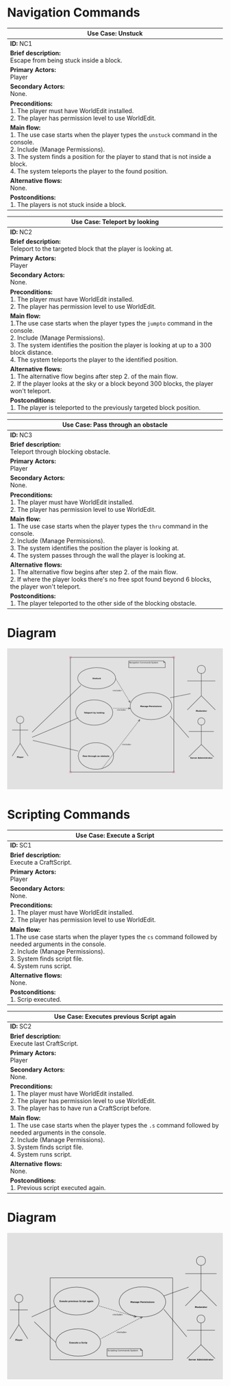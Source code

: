 # Navigation Commands

| Use Case: Unstuck                                                                                                                                                                                                                                                                                       | 
|---------------------------------------------------------------------------------------------------------------------------------------------------------------------------------------------------------------------------------------------------------------------------------------------------------|
| **ID:** NC1                                                                                                                                                                                                                                                                                             |
| **Brief description:** <br/> Escape from being stuck inside a block.                                                                                                                                                                                                                                    |
| **Primary Actors:** <br/> Player                                                                                                                                                                                                                                                                        |
| **Secondary Actors:** <br/> None.                                                                                                                                                                                                                                                                       |
| **Preconditions:** <br/> 1. The player must have WorldEdit installed. <br/> 2. The player has permission level to use WorldEdit.                                                                                                                                                                        |
| **Main flow:** <br/> 1. The use case starts when the player types the `unstuck` command in the console. <br/> 2. Include (Manage Permissions). <br/> 3. The system finds a position for the player to stand that is not inside a block. <br/> 4. The system teleports the player to the found position. |
| **Alternative flows:** <br/> None.                                                                                                                                                                                                                                                                      |
| **Postconditions:** <br/> 1. The players is not stuck inside a block.                                                                                                                                                                                                                                   |


| Use Case: Teleport by looking                                                                                                                                                                                                                                                                                      | 
|--------------------------------------------------------------------------------------------------------------------------------------------------------------------------------------------------------------------------------------------------------------------------------------------------------------------|
| **ID:** NC2                                                                                                                                                                                                                                                                                                        |
| **Brief description:** <br/> Teleport to the targeted block that the player is looking at.                                                                                                                                                                                                                         |
| **Primary Actors:** <br/> Player                                                                                                                                                                                                                                                                                   |
| **Secondary Actors:** <br/> None.                                                                                                                                                                                                                                                                                  |
| **Preconditions:** <br/> 1. The player must have WorldEdit installed. <br/> 2. The player has permission level to use WorldEdit.                                                                                                                                                                                   |
| **Main flow:** <br/> 1.The use case starts when the player types the `jumpto` command in the console. <br/> 2. Include (Manage Permissions). <br/> 3. The system identifies the position the player is looking at up to a 300 block distance. <br/> 4. The system teleports the player to the identified position. |
| **Alternative flows:** <br/> 1. The alternative flow begins after step 2. of the main flow. <br/> 2. If the player looks at the sky or a block beyond 300 blocks, the player won't teleport.                                                                                                                       |
| **Postconditions:** <br/> 1. The player is teleported to the previously targeted block position.                                                                                                                                                                                                                   |


| Use Case: Pass through an obstacle                                                                                                                                                                                                                                                       | 
|------------------------------------------------------------------------------------------------------------------------------------------------------------------------------------------------------------------------------------------------------------------------------------------|
| **ID:** NC3                                                                                                                                                                                                                                                                              |
| **Brief description:** <br/> Teleport through blocking obstacle.                                                                                                                                                                                                                         |
| **Primary Actors:** <br/> Player                                                                                                                                                                                                                                                         |
| **Secondary Actors:** <br/> None.                                                                                                                                                                                                                                                        |
| **Preconditions:** <br/> 1. The player must have WorldEdit installed. <br/> 2. The player has permission level to use WorldEdit.                                                                                                                                                         |
| **Main flow:** <br/> 1. The use case starts when the player types the `thru` command in the console. <br/> 2. Include (Manage Permissions). <br/> 3.  The system identifies the position the player is looking at. <br/> 4. The system passes through the wall the player is looking at. |
| **Alternative flows:** <br/> 1. The alternative flow begins after step 2. of the main flow. <br/> 2. If where the player looks there's no free spot found beyond 6 blocks, the player won't teleport.                                                                                    |
| **Postconditions:** <br/> 1. The player teleported to the other side of the blocking obstacle.                                                                                                                                                                                           |

# Diagram
![diagram](./navigationCommandDiagram.png)


# Scripting Commands

| Use Case: Execute a Script                                                                                                                                                                                                            | 
|---------------------------------------------------------------------------------------------------------------------------------------------------------------------------------------------------------------------------------------|
| **ID:** SC1                                                                                                                                                                                                                           |
| **Brief description:** <br/> Execute a CraftScript.                                                                                                                                                                                   |
| **Primary Actors:** <br/> Player                                                                                                                                                                                                      |
| **Secondary Actors:** <br/> None.                                                                                                                                                                                                     |
| **Preconditions:** <br/> 1. The player must have WorldEdit installed. <br/> 2. The player has permission level to use WorldEdit.                                                                                                      |
| **Main flow:** <br/> 1.The use case starts when the player types the `cs` command followed by needed arguments in the console. <br/> 2. Include (Manage Permissions). <br/> 3. System finds script file. <br/> 4. System runs script. |
| **Alternative flows:** <br/> None.                                                                                                                                                                                                    |
| **Postconditions:** <br/> 1. Scrip executed.                                                                                                                                                                                          |

| Use Case: Executes previous Script again                                                                                                                                                                                               | 
|----------------------------------------------------------------------------------------------------------------------------------------------------------------------------------------------------------------------------------------|
| **ID:** SC2                                                                                                                                                                                                                            |
| **Brief description:** <br/> Execute last CraftScript.                                                                                                                                                                                 |
| **Primary Actors:** <br/> Player                                                                                                                                                                                                       |
| **Secondary Actors:** <br/> None.                                                                                                                                                                                                      |
| **Preconditions:** <br/> 1. The player must have WorldEdit installed. <br/> 2. The player has permission level to use WorldEdit. <br/> 3. The player has to have run a CraftScript before.                                             |
| **Main flow:** <br/> 1. The use case starts when the player types the `.s` command followed by needed arguments in the console. <br/> 2. Include (Manage Permissions). <br/> 3. System finds script file. <br/> 4. System runs script. |
| **Alternative flows:** <br/> None.                                                                                                                                                                                                     |
| **Postconditions:** <br/> 1. Previous script executed again.                                                                                                                                                                           |

# Diagram
![diagram](./scriptingCommandDiagram.png)